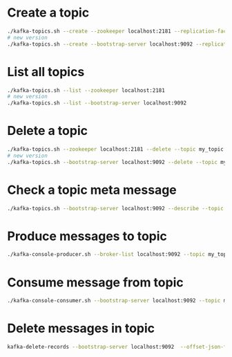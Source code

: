 # Create a topic

```bash
./kafka-topics.sh --create --zookeeper localhost:2181 --replication-factor 1 --partitions 1 --topic my_topic
# new version
./kafka-topics.sh --create --bootstrap-server localhost:9092 --replication-factor 1 --partitions 1 --topic topic_csv
```

# List all topics


```bash
./kafka-topics.sh --list --zookeeper localhost:2181
# new version
./kafka-topics.sh --list --bootstrap-server localhost:9092
```

# Delete a topic

```bash
./kafka-topics.sh --zookeeper localhost:2181 --delete --topic my_topic
# new version
./kafka-topics.sh --bootstrap-server localhost:9092 --delete --topic my_topic
```

# Check a topic meta message

```bash
./kafka-topics.sh --bootstrap-server localhost:9092 --describe --topic topic_json2
```


# Produce messages to topic


```bash
./kafka-console-producer.sh --broker-list localhost:9092 --topic my_topic
```


# Consume message from topic

```bash
./kafka-console-consumer.sh --bootstrap-server localhost:9092 --topic my_topic --from-beginning
```

# Delete messages in topic

```bash
kafka-delete-records --bootstrap-server localhost:9092  --offset-json-file delete.json --topic test-topic
```